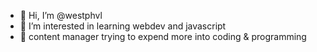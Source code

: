 - 👋 Hi, I’m @westphvl
- 👀 I’m interested in learning webdev and javascript 
- 🌱 content manager trying to expend more into coding & programming

<!---
westphvl/westphvl is a ✨ special ✨ repository because its `README.md` (this file) appears on your GitHub profile.
You can click the Preview link to take a look at your changes.
--->
